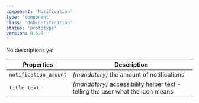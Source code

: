 ```yaml
---
component: 'Notification'
type: 'component'
class: 'dnb-notification'
status: 'prototype'
version: 0.5.0
---
```


No descriptions yet

| Properties            | Description                                                                    |
| --------------------- | ------------------------------------------------------------------------------ |
| `notification_amount` | _(mandatory)_ the amount of notifications                                      |
| `title_text`          | _(mandatory)_ accessibility helper text - telling the user what the icon means |
